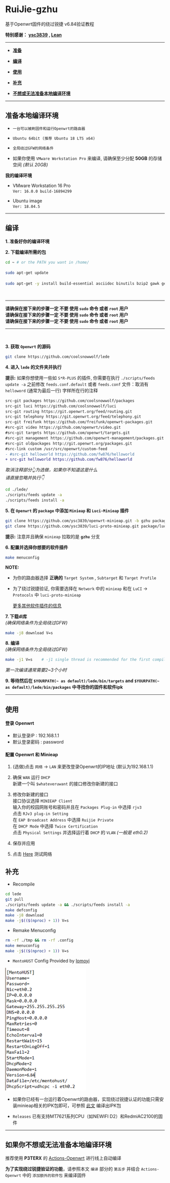 # RuiJie-gzhu
基于Openwrt固件的绕过锐捷 v6.84验证教程

**特别感谢： [ysc3839](https://github.com/ysc3839/openwrt-minieap/tree/gzhu) , [Lean](https://github.com/coolsnowwolf/lede)**

***

+ **[准备](#准备本地编译环境)**

+ **[编译](#编译)**

+ **[使用](#使用)**

+ **[补充](#补充)**

+ **[不想或无法准备本地编译环境](#如果你不想或无法准备本地编译环境)**

***

## 准备本地编译环境

+ `一台可以被刷固件和运行Openwrt的路由器`  


+ `Ubuntu 64bit (推荐 Ubuntu 18 LTS x64)`  


+ `全局绕过GFW的网络条件`  


+ 如果你使用 `VMware Workstation Pro` 来编译, 请确保至少分配 **50GB** 的存储空间 *(默认 20GB)*  


**我的编译环境**
+ VMware Workstation 16 Pro  
`Ver: 16.0.0 build-16894299`

+ Ubuntu image  
`Ver: 18.04.5`

***
## 编译

**1. 准备好你的编译环境**

**2. 下载编译所需的包**
```bash
cd ~ # or the PATH you want in /home/

sudo apt-get update

sudo apt-get -y install build-essential asciidoc binutils bzip2 gawk gettext git libncurses5-dev libz-dev patch python3.5 python2.7 unzip zlib1g-dev lib32gcc1 libc6-dev-i386 subversion flex uglifyjs git-core gcc-multilib p7zip p7zip-full msmtp libssl-dev texinfo libglib2.0-dev xmlto qemu-utils upx libelf-dev autoconf automake libtool autopoint device-tree-compiler g++-multilib antlr3 gperf wget swig rsync
```
<br>

---

**请确保在接下来的步骤一定 不要 使用 `sudo` 命令 或者 `root` 用户**  
**请确保在接下来的步骤一定 不要 使用 `sudo` 命令 或者 `root` 用户**  
**请确保在接下来的步骤一定 不要 使用 `sudo` 命令 或者 `root` 用户**  

---

<br>

**3. 获取 `Openwrt` 的源码**

```bash
git clone https://github.com/coolsnowwolf/lede
```


**4. 进入 `lede` 的文件夹并执行**

**提示:** 如果你想使用一些如 `S*R-PLUS` 的插件, 你需要在执行 `./scripts/feeds update -a` 之前修改 `feeds.conf.default` 或者 `feeds.conf` 文件：取消有 `helloword` (通常为最后一行) 字样所在行的注释 

```diff
src-git packages https://github.com/coolsnowwolf/packages
src-git luci https://github.com/coolsnowwolf/luci
src-git routing https://git.openwrt.org/feed/routing.git
src-git telephony https://git.openwrt.org/feed/telephony.git
src-git freifunk https://github.com/freifunk/openwrt-packages.git
#src-git video https://github.com/openwrt/video.git
#src-git targets https://github.com/openwrt/targets.git
#src-git management https://github.com/openwrt-management/packages.git
#src-git oldpackages http://git.openwrt.org/packages.git
#src-link custom /usr/src/openwrt/custom-feed
- #src-git helloworld https://github.com/fw876/helloworld
+ src-git helloworld https://github.com/fw876/helloworld
```
*取消注释部分👆为选做，如果你不知道这是什么*  
*请直接忽略并执行👇*

```bash
cd ./lede/
./scripts/feeds update -a
./scripts/feeds install -a
```


**5. 在 `Openwrt` 的 `package` 中添加 `Minieap` 和 `Luci-Minieap` 插件**

```bash
git clone https://github.com/ysc3839/openwrt-minieap.git -b gzhu package/minieap
git clone https://github.com/ysc3839/luci-proto-minieap.git package/luci-proto-minieap
```
**提示:** 注意并且确保 `minieap` 拉取的是 **`gzhu`** 分支

**6. 配置并选择你想要的软件插件**

```bash
make menuconfig
```


**NOTE:** 
+ 为你的路由器选择 **正确的** `Target System` , `Subtarget` 和 `Target Profile`
+ 为了绕过锐捷验证, 你需要选择在 `Network` 中的 `minieap` 和在 `LuCI` -> `Protocols` 中 `luci-proto-minieap`

    [更多其他软件插件的信息](https://www.right.com.cn/forum/thread-344825-1-1.html)


**7. 下载dl库**  
*(确保网络条件为全局绕过GFW)*

```bash
make -j8 download V=s
```


**8. 编译**  
*(确保网络条件为全局绕过GFW)*

```bash
make -j1 V=s    # -j1 single thread is recommended for the first compilation
```
*第一次编译通常需要2~3个小时*

**9. 等待然后在 `$YOURPATH(~ as default)/lede/bin/targets` and `$YOURPATH(~ as default)/lede/bin/packages` 中寻找你的固件和软件ipk**

***

## 使用

#### 登录 Openwrt

+ 默认登录IP  : 192.168.1.1
+ 默认登录密码 : password

#### 配置 Openwrt 和 Minieap

1. (选做)点击 `网络` -> `LAN` 来更改登录Openwrt的IP地址 (默认为192.168.1.1)


2. 确保 `WAN` 运行 `DHCP`    
   新建一个叫 `$whateveruwant` 的接口修改你新建的接口  


3. 修改你新建的接口  
   接口协议选择 `MINIEAP Client`  
   输入你的校园网账号和密码并且在 `Packages Plug-in` 中选择 `rjv3`  
   点击 `RJv3 plug-in Setting`  
   在 `EAP Broadcast Address` 中选择 `Ruijie Private`  
   在 `DHCP Mode` 中选择 `Twice Certification`  
   点击 `Physical Settings` 并选择运行着 `DHCP` 的 `VLAN` *(一般是 eth0.2)*  


4. 保存并应用


5. 点击 [Here](https://github.com/H0uzC) 测试网络


## 补充


+ Recompile  

```bash
cd lede
git pull
./scripts/feeds update -a && ./scripts/feeds install -a
make defconfig
make -j8 download
make -j$(($(nproc) + 1)) V=s
```


+ Remake Menuconfig

```bash
rm -rf ./tmp && rm -rf .config
make menuconfig
make -j$(($(nproc) + 1)) V=s
```


+ `MentoHUST` Config Provided by [lomoyi](https://github.com/lomoyi)

![](./mentohustconfig.png)


+ 如果你已经有一台运行着Openwrt的路由器，实现绕过锐捷认证的功能只需安装minieap相关的IPK包即可，可参照 [此文](https://github.com/ysc3839/openwrt-minieap/tree/gzhu) 编译出IPK包  


+ `Releases` 已有支持MT7621系列CPU（如NEWIFI D2）和RedmiAC2100的固件  
***

## 如果你不想或无法准备本地编译环境

推荐使用 **P3TERX** 的 [Actions-Openwrt](https://github.com/P3TERX/Actions-OpenWrt) 进行线上自动编译

**为了实现绕过锐捷验证的功能**，请参照本文 `编译` 部分的 `第五步` 并结合 `Actions-Openwrt` 中的 `添加额外的软件包` 来编译固件